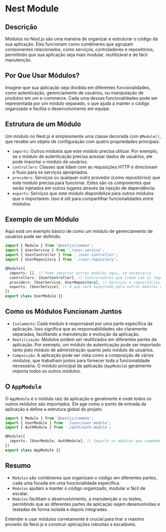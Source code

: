 # Nest Module

## Descrição

Módulos no Nest.js são uma maneira de organizar e estruturar o código da sua aplicação. Eles funcionam como contêineres que agrupam componentes relacionados, como serviços, controladores e repositórios, permitindo que sua aplicação seja mais modular, reutilizável e de fácil manutenção.

## Por Que Usar Módulos?

Imagine que sua aplicação seja dividida em diferentes funcionalidades, como autenticação, gerenciamento de usuários, ou manipulação de produtos em um e-commerce. Cada uma dessas funcionalidades pode ser representada por um módulo separado, o que ajuda a manter o código organizado e facilita o desenvolvimento em equipe.

## Estrutura de um Módulo

Um módulo no Nest.js é simplesmente uma classe decorada com `@Module()`, que recebe um objeto de configuração com quatro propriedades principais:

- `imports`: Outros módulos que este módulo precisa utilizar. Por exemplo, se o módulo de autenticação precisa acessar dados de usuários, ele pode importar o módulo de usuários.
- `controllers`: Classes que lidam com as requisições HTTP e direcionam o fluxo para os serviços apropriados.
- `providers`: Serviços ou qualquer outro provedor (como repositórios) que este módulo precisa para funcionar. Estes são os componentes que serão injetados em outros lugares através da injeção de dependência.
- `exports`: Serviços que este módulo disponibiliza para outros módulos que o importarem. Isso é útil para compartilhar funcionalidades entre módulos.

## Exemplo de um Módulo

Aqui está um exemplo básico de como um módulo de gerenciamento de usuários pode ser definido:

```typescript
import { Module } from '@nestjs/common';
import { UserService } from './user.service';
import { UserController } from './user.controller';
import { UserRepository } from './user.repository';

@Module({
  imports: [], // Pode importar outros módulos aqui, se necessário
  controllers: [UserController], // Controladores que lidam com as requisições HTTP
  providers: [UserService, UserRepository], // Serviços e repositórios usados pelo módulo
  exports: [UserService], // O que será exportado para outros módulos que importarem este
})
export class UserModule {}
```

## Como os Módulos Funcionam Juntos

- `Isolamento`: Cada módulo é responsável por uma parte específica da aplicação. Isso significa que as responsabilidades são claramente separadas, facilitando a manutenção e evolução da aplicação.
- `Reutilização`: Módulos podem ser reutilizados em diferentes partes da aplicação. Por exemplo, um módulo de autenticação pode ser importado tanto pelo módulo de administração quanto pelo módulo de usuários.
- `Composição`: A aplicação pode ser vista como a composição de vários módulos, que trabalham juntos para fornecer toda a funcionalidade necessária. O módulo principal da aplicação (`AppModule`) geralmente importa todos os outros módulos.

## O `AppModule`

O `AppModule` é o módulo raiz da aplicação e geralmente é onde todos os outros módulos são importados. Ele age como o ponto de entrada da aplicação e define a estrutura global do projeto.

```typescript
import { Module } from '@nestjs/common';
import { UserModule } from './user/user.module';
import { AuthModule } from './auth/auth.module';

@Module({
  imports: [UserModule, AuthModule], // Importa os módulos que compõem a aplicação
})
export class AppModule {}
```

## Resumo

- `Módulos` são contêineres que organizam o código em diferentes partes, cada uma focada em uma funcionalidade específica.
- `Módulos` ajudam a manter o código organizado, modular e fácil de escalar.
- `Módulos`  facilitam o desenvolvimento, a manutenção e os testes, permitindo que as diferentes partes da aplicação sejam desenvolvidas e testadas de forma isolada e depois integradas.

Entender e usar módulos corretamente é crucial para tirar o máximo proveito do Nest.js e construir aplicações robustas e escaláveis.